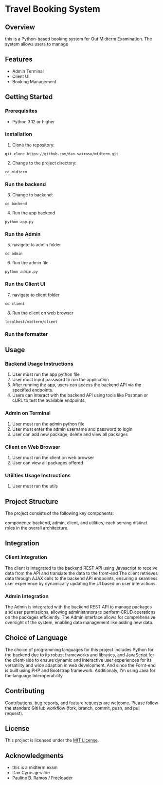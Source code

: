 # Travel Booking System

## Overview
this is a Python-based booking system for Out Midterm Examination. The system allows users to manage 

## Features
- Admin Terminal
- Client UI
- Booking Management


## Getting Started

### Prerequisites
- Python 3.12 or higher

### Installation
1. Clone the repository:
```
git clone https://github.com/dan-sairasu/midterm.git
```
2. Change to the project directory:
```
cd midterm
```
### Run the backend
3. Change to backend:
```
cd backend
```
4. Run the app backend
```
python app.py
```
### Run the Admin
5. navigate to admin folder
```
cd admin
```
6. Run the admin file
```
python admin.py
```
### Run the Client UI
7. navigate to client folder
```
cd client
```
8. Run the client on web browser
```
localhost/midterm/client
```
### Run the formatter



## Usage
### Backend Usage Instructions
1. User must run the app python file
2. User must input password to run the application
3. After running the app, users can access the backend API via the specified endpoints.
4. Users can interact with the backend API using tools like Postman or cURL to test the available endpoints.
### Admin on Terminal
1. User must run the admin python file
2. User must enter the admin username and password to login
3. User can add new package, delete and view all packages
### Client on Web Browser
1. User must run the client on web browser
2. User can view all packages offered
### Utilities Usage Instructions
1. User must run the utils

## Project Structure
The project consists of the following key components:

components: backend, admin, client, and utilities, each serving distinct roles in the overall architecture.

## Integration
### Client Integration
The client is integrated to the backend REST API using Javascript to receive data from the API and translate the data to the front-end
The client retrieves data through AJAX calls to the backend API endpoints, ensuring a seamless user experience by dynamically updating the UI based on user interactions.

### Admin Integration
The Admin is integrated with the backend REST API to manage packages and user permissions, allowing administrators to perform CRUD operations on the packages efficiently.
The Admin interface allows for comprehensive oversight of the system, enabling data management like adding new data.

## Choice of Language
The choice of programming languages for this project includes Python for the backend due to its robust frameworks and libraries, and JavaScript for the client-side to ensure dynamic and interactive user experiences for its versatility and wide adaption in web development. And since the Fornt-end is built using PHP and Bootstrap framework. Additionaly, I'm using Java for the language Interoperability


## Contributing
Contributions, bug reports, and feature requests are welcome. Please follow the standard GitHub workflow (fork, branch, commit, push, and pull request).

## License
This project is licensed under the [MIT License](LICENSE).

## Acknowledgments
- this is a midterm exam 
- Dan Cyrus geralde
- Pauline B. Ramos / Freeloader
